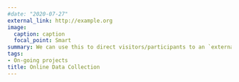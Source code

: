 ```yaml
---
#date: "2020-07-27"
external_link: http://example.org
image:
  caption: caption
  focal_point: Smart
summary: We can use this to direct visitors/participants to an `external_link`.
tags:
- On-going projects
title: Online Data Collection
---
```

